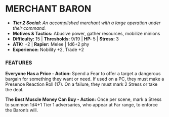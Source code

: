 # MERCHANT BARON

- ***Tier 2 Social:*** *An accomplished merchant with a large operation under their command.*
- **Motives & Tactics:** Abusive power, gather resources, mobilize minions
- **Difficulty:** 15 | **Thresholds:** 9/19 | **HP:** 5 | **Stress:** 3
- **ATK:** +2 | **Rapier:** Melee | 1d6+2 phy
- **Experience:** Nobility +2, Trade +2

### FEATURES

**Everyone Has a Price - Action:** Spend a Fear to offer a target a dangerous bargain for something they want or need. If used on a PC, they must make a Presence Reaction Roll (17). On a failure, they must mark 2 Stress or take the deal.

**The Best Muscle Money Can Buy - Action:** Once per scene, mark a Stress to summon 1d4+1 Tier 1 adversaries, who appear at Far range, to enforce the Baron’s will.
